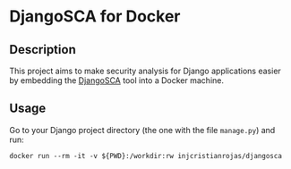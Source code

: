 # DjangoSCA for Docker

## Description

This project aims to make security analysis for Django applications easier by
embedding the [DjangoSCA](https://bitbucket.org/jsthyer/djangosca/) tool
into a Docker machine.

## Usage

Go to your Django project directory (the one with the file `manage.py`) and run:

```Shell
docker run --rm -it -v ${PWD}:/workdir:rw injcristianrojas/djangosca
```
